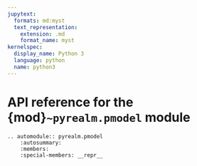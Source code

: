 ```yaml
---
jupytext:
  formats: md:myst
  text_representation:
    extension: .md
    format_name: myst
kernelspec:
  display_name: Python 3
  language: python
  name: python3
---
```


# API reference for the {mod}`~pyrealm.pmodel` module

```{eval-rst}
.. automodule:: pyrealm.pmodel
    :autosummary:
    :members:
    :special-members: __repr__

```
